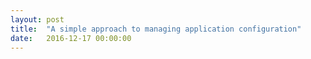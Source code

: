 ```yaml
---
layout: post
title:  "A simple approach to managing application configuration"
date:   2016-12-17 00:00:00
---
```


